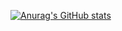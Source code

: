 [![Anurag's GitHub stats](https://github-readme-stats.vercel.app/api?username=String10)](https://github.com/anuraghazra/github-readme-stats)